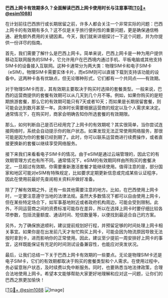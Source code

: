 **巴西上网卡有效期多久？全面解读巴西上网卡使用时长与注意事项[[TG💪+ @esim1088](https://t.me/s/esim1088)]**

在计划前往巴西旅行或长期居留之前，许多人都会关注一个非常实际的问题：巴西上网卡的有效期有多久？这不仅是关乎旅行便利性的重要问题，更是确保通信畅通、避免额外费用的关键因素。今天，我们就来详细探讨一下这个问题，并为你提供一份详尽的指南。

首先，我们需要了解什么是巴西上网卡。简单来说，巴西上网卡是一种为用户提供移动互联网服务的SIM卡，它允许用户在巴西境内通过手机、平板电脑或其他支持SIM卡的设备接入互联网。这种卡通常分为两大类：物理SIM卡和电子SIM卡（eSIM）。物理SIM卡需要实体卡片，而eSIM则可以直接下载到支持该功能的设备中。这两种卡各有优缺点，但无论哪种形式，它们都有一个共同点——有效期。

对于物理SIM卡而言，其有效期主要取决于购买时选择的套餐类型。一般来说，巴西的运营商提供的套餐有效期可以从几天到几个月不等。例如，如果你购买的是短期旅游套餐，那么它的有效期可能只有7天或者10天；而如果是长期居留套餐，则可能会达到数月甚至一年。具体时长需要根据运营商的规定以及个人需求来决定。通常情况下，在购买时，商家会明确告知你所选套餐的有效期限。

那么，如何判断自己是否已经用完了上网卡的有效期呢？其实很简单，当你尝试连接网络时，系统会自动提示你的账户状态。如果发现无法正常使用网络服务，那很可能是因为你的套餐已经到期了。此时，你可以联系运营商进行续费操作，或者直接更换新的套餐以继续享受网络服务。

接下来我们来看看电子SIM卡的情况。由于eSIM是通过云端管理的，因此它的有效期管理方式也有所不同。通常情况下，eSIM的有效期同样由所购买的套餐决定。一旦超过有效期，你需要重新激活套餐才能继续使用。值得注意的是，部分国家和地区可能对eSIM有特殊规定，比如要求定期更新信息或完成某些认证程序，因此在使用前最好先查阅相关资料并做好准备。

除了了解有效期之外，还有一些其他需要注意的地方。比如，在巴西使用上网卡时，一定要注意遵守当地的法律法规。虽然大多数情况下都可以自由使用上网卡，但在某些特定场合下，如军事基地附近或者政府机构周边，可能会受到限制。此外，不同运营商之间的资费标准可能存在差异，所以在选择上网卡时要仔细比较各项参数，包括流量额度、通话时间、短信数量等，以便找到最适合自己的方案。

另外，为了确保旅途顺利，建议提前规划好行程，并预留足够的时间处理上网卡相关事宜。如果你是在出发前几天才匆忙购买上网卡，可能会因为物流原因导致无法按时拿到卡，进而影响你的正常使用。因此，建议至少提前一周安排好上网卡的事宜，这样既能保证有充足的时间测试设备兼容性，也能应对突发状况。

最后，让我们总结一下关于巴西上网卡有效期的一些要点。无论是物理SIM卡还是电子SIM卡，它们的有效期都取决于购买的套餐类型和个人需求。在使用过程中，务必留意账户状态，及时续费以免中断服务。同时，也要熟悉当地法律政策，合理合法地使用上网卡。希望本文能够帮助大家更好地理解和应对这一问题，让你们的巴西之旅更加愉快！

[[TG💪+ @esim1088](https://t.me/s/esim1088) ![Image](https://i.postimg.cc/4NQfJmqS/Snipaste-2025-05-13-00-14-12.png)]